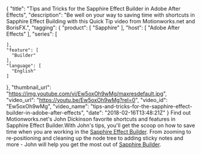 {
  "title": "Tips and Tricks for the Sapphire Effect Builder in Adobe After Effects",
  "description": "Be well on your way to saving time with shortcuts in Sapphire Effect Building with this Quick Tip video from Motionworks.net and BorisFX.",
  "tagging": {
    "product": [
      "Sapphire"
    ],
    "host": [
      "Adobe After Effects"
    ],
    "series": [

    ],
    "feature": [
      "Builder"
    ],
    "language": [
      "English"
    ]
  },
  "thumbnail_url": "https://img.youtube.com/vi/Ew5oxOh9wMg/maxresdefault.jpg",
  "video_url": "https://youtu.be/Ew5oxOh9wMg?rel=0",
  "video_id": "Ew5oxOh9wMg",
  "video_name": "tips-and-tricks-for-the-sapphire-effect-builder-in-adobe-after-effects",
  "date": "2018-02-16T13:48:21Z"
}
Find out Motionworks.net's John Dickinson favorite shortcuts and features in Sapphire Effect Builder.With John's tips, you'll get the scoop on how  to save time when you are working in the [Sapphire Effect Builder](/products/sapphire/sapphire-builder/). From zooming to re-positioning and cleaning up the node tree to adding sticky notes and more - John will help you get the most out of [Sapphire Builder](/products/sapphire/sapphire-builder/).
